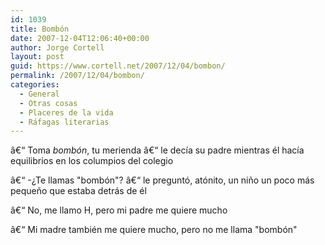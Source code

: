 ```yaml
---
id: 1039
title: Bombón
date: 2007-12-04T12:06:40+00:00
author: Jorge Cortell
layout: post
guid: https://www.cortell.net/2007/12/04/bombon/
permalink: /2007/12/04/bombon/
categories:
  - General
  - Otras cosas
  - Placeres de la vida
  - Ráfagas literarias
---
```

â€“ Toma _bombón_, tu merienda â€“ le decí­a su padre mientras él hací­a equilibrios en los columpios del colegio

â€“ -¿Te llamas "bombón"? â€“ le preguntó, atónito, un niño un poco más pequeño que estaba detrás de él

â€“ No, me llamo H, pero mi padre me quiere mucho

â€“ Mi madre también me quiere mucho, pero no me llama "bombón"